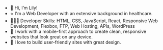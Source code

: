 - 👋 Hi, I’m Lily!
- ⭐️ I'm a Web Developer with an extensive background in healthcare.
- 👩🏻‍💻 Developer Skills: HTML, CSS, JavaScript, React, Responsive Web Development, Flexbox, FTP, Web Hosting, APIs, WordPress
- 🌱 I work with a mobile-first approach to create clean, responsive websites that look great on any device.
- 💞️ I love to build user-friendly sites with great design.   


<!---
- 👋 Hi, I’m @lilyyee
- 👀 I’m interested in ...
- 🌱 I’m currently learning ...
- 💞️ I’m looking to collaborate on ...
- 📫 How to reach me ...
--->

<!---
lilyyee/lilyyee is a ✨ special ✨ repository because its `README.md` (this file) appears on your GitHub profile.
You can click the Preview link to take a look at your changes.
--->

